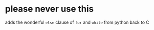 # please never use this
adds the wonderful `else` clause of `for` and `while` from python back to C 
